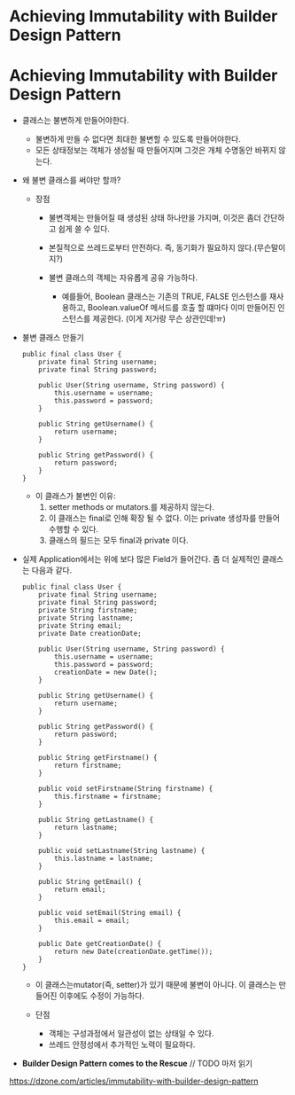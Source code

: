 # Achieving Immutability with Builder Design Pattern
# Achieving Immutability with Builder Design Pattern



- 클래스는 불변하게 만들어야한다.
  - 불변하게 만들 수 없다면 최대한 불변할 수 있도록 만들어야한다.
  - 모든 상태정보는 객체가 생성될 때 만들어지며 그것은 개체 수명동안 바뀌지 않는다.



- 왜 불변 클래스를 써야만 할까?

  - 장점

    - 불변객체는 만들어질 때 생성된 상태 하나만을 가지며, 이것은 좀더 간단하고 쉽게 쓸 수 있다.

    - 본질적으로 쓰레드로부터 안전하다. 즉, 동기화가 필요하지 않다.(무슨말이지?)

    - 불변 클래스의 객체는 자유롭게 공유 가능하다. 

      - 예를들어, Boolean 클래스는 기존의 TRUE, FALSE 인스턴스를 재사용하고, Boolean.valueOf 메서드를 호출 할 떄마다 이미 만들어진 인스턴스를 제공한다. (이게 저거랑 무슨 상관인데!ㅠ)

      

- 불변 클래스 만들기

  ```
  public final class User {
      private final String username;
      private final String password;
  
      public User(String username, String password) {
          this.username = username;
          this.password = password;
      }
  
      public String getUsername() {
          return username;	
      }
  
      public String getPassword() {
          return password;
      }
  }
  ```

  - 이 클래스가 불변인 이유:
    1. setter methods or mutators.를 제공하지 않는다.
    2. 이 클래스는 final로 인해 확장 될 수 없다. 이는 private 생성자를 만들어 수행할 수 있다.
    3. 클래스의 필드는 모두 final과 private 이다.



- 실제 Application에서는 위에 보다 많은 Field가 들어간다. 좀 더 실제적인 클래스는 다음과 같다.

  ```
  public final class User {
      private final String username;
      private final String password;
      private String firstname;
      private String lastname;
      private String email;
      private Date creationDate;
  
      public User(String username, String password) {
          this.username = username;
          this.password = password;
          creationDate = new Date();
      }
  
      public String getUsername() {
          return username;
      }
  
      public String getPassword() {
          return password;
      }
  
      public String getFirstname() {
          return firstname;
      }
  
      public void setFirstname(String firstname) {
          this.firstname = firstname;
      }
  
      public String getLastname() {
          return lastname;
      }
  
      public void setLastname(String lastname) {
          this.lastname = lastname;
      }
  
      public String getEmail() {
          return email;
      }
  
      public void setEmail(String email) {
          this.email = email;
      }
  
      public Date getCreationDate() {
          return new Date(creationDate.getTime());
      }
  }
  ```

  - 이 클래스는mutator(즉, setter)가 있기 때문에  불변이 아니다.  이 클래스는 만들어진 이후에도 수정이 가능하다.  

  - 단점

    - 객체는 구성과정에서 일관성이 없는 상태일 수 있다.
    - 쓰레드 안정성에서 추가적인 노력이 필요하다.

    

- **Builder Design Pattern comes to the Rescue**
// TODO 마저 읽기

https://dzone.com/articles/immutability-with-builder-design-pattern
